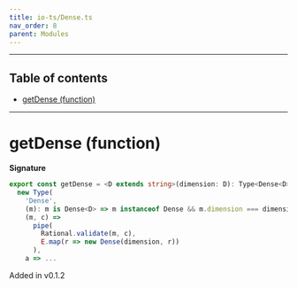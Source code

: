 ```yaml
---
title: io-ts/Dense.ts
nav_order: 8
parent: Modules
---
```


---

<h2 class="text-delta">Table of contents</h2>

- [getDense (function)](#getdense-function)

---

# getDense (function)

**Signature**

```ts
export const getDense = <D extends string>(dimension: D): Type<Dense<D>, [string, string], unknown> =>
  new Type(
    'Dense',
    (m): m is Dense<D> => m instanceof Dense && m.dimension === dimension,
    (m, c) =>
      pipe(
        Rational.validate(m, c),
        E.map(r => new Dense(dimension, r))
      ),
    a => ...
```

Added in v0.1.2
